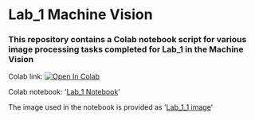 # Lab_1 Machine Vision

### This repository contains a Colab notebook script for various image processing tasks completed for Lab_1 in the Machine Vision

Colab link: [![Open In Colab](https://colab.research.google.com/assets/colab-badge.svg)](https://colab.research.google.com/drive/1baVNgNQk0NUMEF0dHUgjGX2WRPWNirHF?usp=sharing)

Colab notebook: '[Lab_1 Notebook](./Lab_1.ipynb)' 

The image used in the notebook is provided as '[Lab_1_1 image](./Lab_1_1.jpg)'
